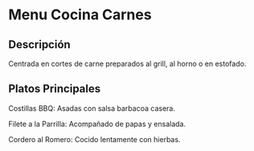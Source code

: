# Menu Cocina Carnes 

## Descripción
Centrada en cortes de carne preparados al grill, al horno o en estofado.

## Platos Principales
Costillas BBQ: Asadas con salsa barbacoa casera.

Filete a la Parrilla: Acompañado de papas y ensalada.

Cordero al Romero: Cocido lentamente con hierbas.

